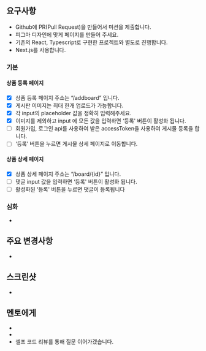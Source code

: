 ## 요구사항

- Github에 PR(Pull Request)을 만들어서 미션을 제출합니다.
- 피그마 디자인에 맞게 페이지를 만들어 주세요.
- 기존의 React, Typescript로 구현한 프로젝트와 별도로 진행합니다.
- Next.js를 사용합니다.

### 기본

#### 상품 등록 페이지

- [x] 상품 등록 페이지 주소는 “/addboard” 입니다.
- [x] 게시판 이미지는 최대 한개 업로드가 가능합니다.
- [x] 각 input의 placeholder 값을 정확히 입력해주세요.
- [x] 이미지를 제외하고 input 에 모든 값을 입력하면 ‘등록' 버튼이 활성화 됩니다.
- [ ] 회원가입, 로그인 api를 사용하여 받은 accessToken을 사용하여 게시물 등록을 합니다.
- [ ] ‘등록’ 버튼을 누르면 게시물 상세 페이지로 이동합니다.

#### 상품 상세 페이지

- [x] 상품 상세 페이지 주소는 “/board/{id}” 입니다.
- [ ] 댓글 input 값을 입력하면 ‘등록' 버튼이 활성화 됩니다.
- [ ] 활성화된 ‘등록' 버튼을 누르면 댓글이 등록됩니다

### 심화

-

## 주요 변경사항

-

## 스크린샷

-

## 멘토에게

-
-
- 셀프 코드 리뷰를 통해 질문 이어가겠습니다.
